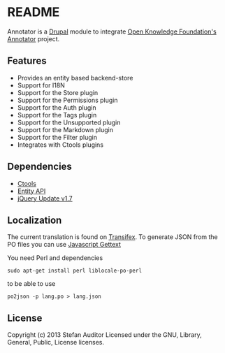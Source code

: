 # README

Annotator is a [Drupal](http://drupal.org/ "Drupal.org") module to integrate
[Open Knowledge Foundation's Annotator](http://okfnlabs.org/annotator/ "Annotator")
project.

## Features

* Provides an entity based backend-store
* Support for I18N
* Support for the Store plugin
* Support for the Permissions plugin
* Support for the Auth plugin
* Support for the Tags plugin
* Support for the Unsupported plugin
* Support for the Markdown plugin
* Support for the Filter plugin
* Integrates with Ctools plugins

## Dependencies

* [Ctools](http://drupal.org/project/ctools "Ctools")
* [Entity API](http://drupal.org/project/entity "Entity API")
* [jQuery Update v1.7](http://drupal.org/project/jquery_update "jQuery Update")

## Localization

The current translation is found on [Transifex](https://www.transifex.com/projects/p/annotator/ "Transifex").
To generate JSON from the PO files you can use [Javascript Gettext](http://jsgettext.berlios.de/ "Javascript Gettext")

You need Perl and dependencies

`sudo apt-get install perl liblocale-po-perl`

to be able to use

`po2json -p lang.po > lang.json`

## License
Copyright (c) 2013 Stefan Auditor
Licensed under the GNU, Library, General, Public, License licenses.
